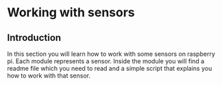 # Working with sensors
## Introduction
In this section you will learn how to work with some sensors on raspberry pi.
Each module represents a sensor. Inside the module you will find a readme file which you need to read and a simple script that explains you how to work with that sensor.
